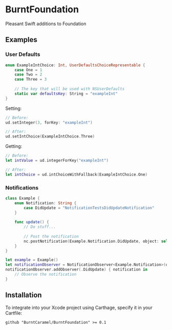# BurntFoundation
Pleasant Swift additions to Foundation

## Examples

### User Defaults

```swift
enum ExampleIntChoice: Int, UserDefaultsChoiceRepresentable {
	case One = 1
	case Two = 2
	case Three = 3
	
	// The key that will be used with NSUserDefaults
	static var defaultsKey: String = "exampleInt"
}
```

Setting:

```swift
// Before:
ud.setInteger(3, forKey: "exampleInt")

// After:
ud.setIntChoice(ExampleIntChoice.Three)
```

Getting:

```swift
// Before:
let intValue = ud.integerForKey("exampleInt")

// After:
let intChoice = ud.intChoiceWithFallback(ExampleIntChoice.One)

```

### Notifications

```swift
class Example {
	enum Notification: String {
		case DidUpdate = "NotificationTestsDidUpdateNotification"
	}
	
	func update() {
		// Do stuff...
		
		// Post the notification
		nc.postNotification(Example.Notification.DidUpdate, object: self)
	}
}

let example = Example()
let notificationObserver = NotificationObserver<Example.Notification>(object: example)
notificationObserver.addObserver(.DidUpdate) { notification in
	// Observe the notification
}
```

## Installation

To integrate into your Xcode project using Carthage, specify it in your Cartfile:

```
github "BurntCaramel/BurntFoundation" >= 0.1
```
